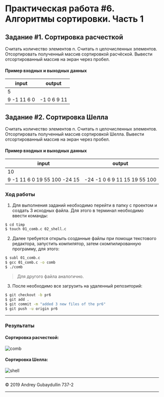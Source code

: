 
# Практическая работа #6. Алгоритмы сортировки. Часть 1

## Задание #1. Сортировка расчесткой

Считать количество элементов n.
Считать n целочисленных элементов.
Отсортировать полученный массив сортировкой расчёской.
Вывести отсортированный массив на экран через пробел.

#### Пример входных и выходных данных

| input     | output      |
| ----------| ------------|
| 5 |  |
| 9 -1 11 6 0 |-1 0 6 9 11 |

## Задание #2. Сортировка Шелла
Считать количество элементов n.
Считать n целочисленных элементов.
Отсортировать полученный массив сортировкой Шелла.
Вывести отсортированный массив на экран через пробел.


#### Пример входных и выходных данных

| input     | output      |
| ----------| ------------|
| 10 |  |
| 9 -1 11 6 0 19 55 100 -24 15|-24 -1 0 6 9 11 15 19 55 100 |

### Ход работы

1. Для выполнения заданий необходимо перейти в папку с проектом и создать 3 исходных файла. Для этого в терминал необходимо ввести команды:
```sh
$ cd timp
$ touch 01_comb.c 02_shell.c
```

2. Далее требуется открыть созданные файлы при помощи текстового редактора, запустить компилятор, затем скомпилированную программу, для этого:
```sh
$ subl 01_comb.c
$ gcc 01_comb.c -o comb
$ ./comb
```
>Для другого файла аналогично.

3. После необходимо все загрузить на удаленный репозиторий:
```sh
$ git checkout -b pr6
$ git add .
$ git commit -m "added 3 new files of the pr6"
$ git push -u origin pr6
```
---
### Результаты

#### Сортировка расчесткой:
![](https://cdn1.savepice.ru/uploads/2019/4/2/17d81f2eed172daa3ef5b39e0d010e86-full.png "comb")

#### Сортировка Шелла:
![](https://cdn1.savepice.ru/uploads/2019/4/2/0936d7459d5d007a6f5bc1753469502f-full.png "shell")

-----

&copy; 2019 Andrey Gubaydullin 737-2

-----

